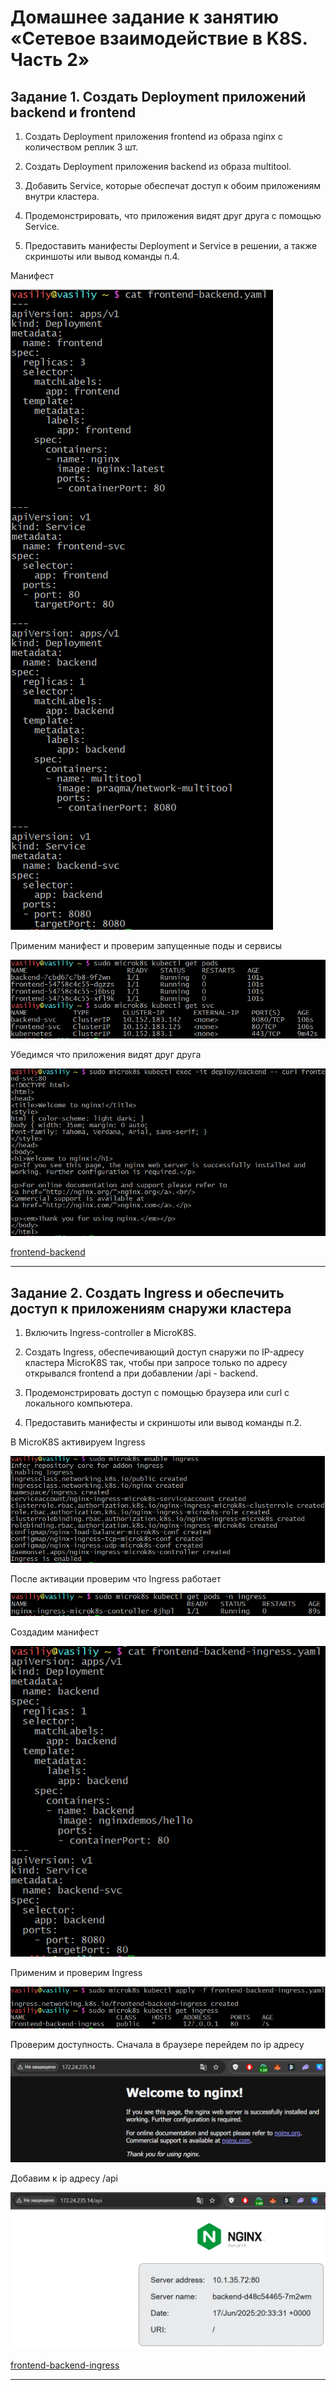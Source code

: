 # Домашнее задание к занятию «Сетевое взаимодействие в K8S. Часть 2»

## Задание 1. Создать Deployment приложений backend и frontend

1.	Создать Deployment приложения frontend из образа nginx с количеством реплик 3 шт.

2.	Создать Deployment приложения backend из образа multitool.

3.	Добавить Service, которые обеспечат доступ к обоим приложениям внутри кластера.

4.	Продемонстрировать, что приложения видят друг друга с помощью Service.

5.	Предоставить манифесты Deployment и Service в решении, а также скриншоты или вывод команды п.4.

Манифест

![image alt](https://github.com/vasionxxx/kuber-homeworks/blob/main/1.5/diagrams/11.png)


Применим манифест и проверим запущенные поды и сервисы 

![image alt](https://github.com/vasionxxx/kuber-homeworks/blob/main/1.5/diagrams/12.png)

Убедимся что приложения видят друг друга 

![image alt](https://github.com/vasionxxx/kuber-homeworks/blob/main/1.5/diagrams/13.png)

[frontend-backend](https://github.com/vasionxxx/kuber-homeworks/blob/main/1.5/diagrams/frontend-backend.yaml)

---

## Задание 2. Создать Ingress и обеспечить доступ к приложениям снаружи кластера

1.	Включить Ingress-controller в MicroK8S.

2.	Создать Ingress, обеспечивающий доступ снаружи по IP-адресу кластера MicroK8S так, чтобы при запросе только по адресу открывался frontend а при добавлении /api - backend.

3.	Продемонстрировать доступ с помощью браузера или curl с локального компьютера.

4.	Предоставить манифесты и скриншоты или вывод команды п.2.

В MicroK8S активируем Ingress

![image alt](https://github.com/vasionxxx/kuber-homeworks/blob/main/1.5/diagrams/21.png)

После активации проверим что Ingress работает 

![image alt](https://github.com/vasionxxx/kuber-homeworks/blob/main/1.5/diagrams/22.png)

Создадим манифест

![image alt](https://github.com/vasionxxx/kuber-homeworks/blob/main/1.5/diagrams/23.png)

Применим и проверим Ingress

![image alt](https://github.com/vasionxxx/kuber-homeworks/blob/main/1.5/diagrams/24.png)

Проверим доступность. Сначала в браузере перейдем по ip адресу 

![image alt](https://github.com/vasionxxx/kuber-homeworks/blob/main/1.5/diagrams/25.png)

Добавим к ip адресу /api

![image alt](https://github.com/vasionxxx/kuber-homeworks/blob/main/1.5/diagrams/26.png)

[frontend-backend-ingress](https://github.com/vasionxxx/kuber-homeworks/blob/main/1.5/diagrams/frontend-backend-ingress.yaml)

---
